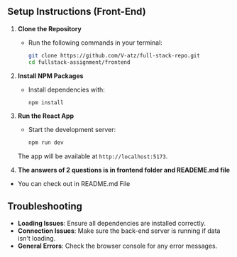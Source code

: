 ## Setup Instructions (Front-End)

1. **Clone the Repository**

   - Run the following commands in your terminal:
     ```bash
     git clone https://github.com/V-atz/full-stack-repo.git
     cd fullstack-assignment/frontend
     ```

2. **Install NPM Packages**

   - Install dependencies with:
     ```bash
     npm install
     ```

3. **Run the React App**

   - Start the development server:
     ```bash
     npm run dev
     ```

   The app will be available at `http://localhost:5173`.

4. **The answers of 2 questions is in frontend folder and READEME.md file**

- You can check out in README.md File

## Troubleshooting

- **Loading Issues**: Ensure all dependencies are installed correctly.
- **Connection Issues**: Make sure the back-end server is running if data isn't loading.
- **General Errors**: Check the browser console for any error messages.
